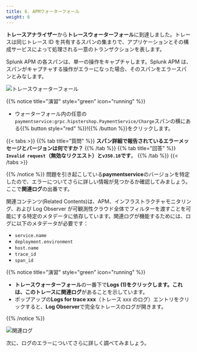 ```yaml
---
title: 6. APMウォーターフォール
weight: 6
---
```


**トレースアナライザー**から**トレースウォーターフォール**に到達しました。トレースは同じトレース ID を共有するスパンの集まりで、アプリケーションとその構成サービスによって処理される一意のトランザクションを表します。

Splunk APM の各スパンは、単一の操作をキャプチャします。Splunk APM は、スパンがキャプチャする操作がエラーになった場合、そのスパンをエラースパンとみなします。

![トレースウォーターフォール](../images/apm-trace-waterfall.png)

{{% notice title="演習" style="green" icon="running" %}}

- ウォーターフォール内の任意の`paymentservice:grpc.hipstershop.PaymentService/Charge`スパンの横にある{{% button style="red"  %}}!{{% /button %}}をクリックします。

{{< tabs >}}
{{% tab title="質問" %}}
**スパン詳細で報告されているエラーメッセージとバージョンは何ですか？**
{{% /tab %}}
{{% tab title="回答" %}}
**`Invalid request`（無効なリクエスト）と`v350.10`です**。
{{% /tab %}}
{{< /tabs >}}

{{% /notice %}}
問題を引き起こしている**paymentservice**のバージョンを特定したので、エラーについてさらに詳しい情報が見つかるか確認してみましょう。ここで**関連ログ**の出番です。

関連コンテンツ(Related Contents)は、APM、インフラストラクチャモニタリング、および Log Observer が可観測性クラウド全体でフィルターを渡すことを可能にする特定のメタデータに依存しています。関連ログが機能するためには、ログに以下のメタデータが必要です：

- `service.name`
- `deployment.environment`
- `host.name`
- `trace_id`
- `span_id`

{{% notice title="演習" style="green" icon="running" %}}

- **トレースウォーターフォール**の一番下で**Logs (1)**をクリックします。これは、このトレースに**関連ログ**があることを示しています。
- ポップアップの**Logs for trace xxx**（トレース xxx のログ）エントリをクリックすると、**Log Observer**で完全なトレースのログが開きます。

{{% /notice %}}

![関連ログ](../images/apm-related-logs.png)

次に、ログのエラーについてさらに詳しく調べてみましょう。
